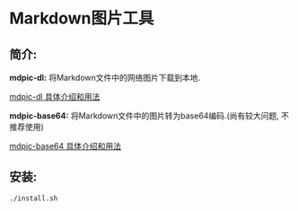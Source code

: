 # Markdown图片工具

## 简介:

**mdpic-dl:** 将Markdown文件中的网络图片下载到本地.

[mdpic-dl 具体介绍和用法](./mdpic-dl/README.md)

**mdpic-base64:** 将Markdown文件中的图片转为base64编码.(尚有较大问题, 不推荐使用)

[mdpic-base64 具体介绍和用法](./mdpic-base64/README.md)

## 安装: 

```
./install.sh
```

